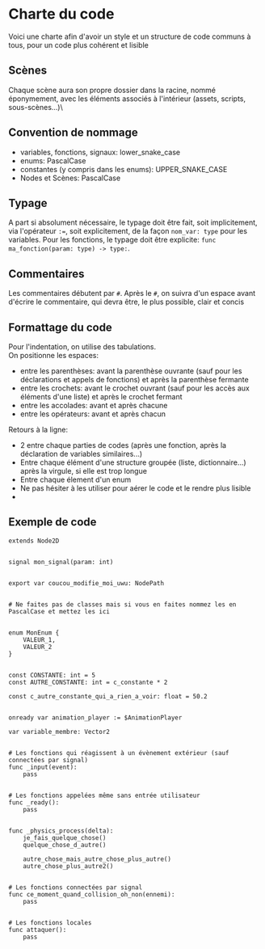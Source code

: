 # Charte du code

Voici une charte afin d'avoir un style et un structure de code communs à tous, pour un code plus cohérent et lisible

## Scènes

Chaque scène aura son propre dossier dans la racine, nommé éponymement, avec les éléments associés à l'intérieur (assets, scripts, sous-scènes...)\

## Convention de nommage

- variables, fonctions, signaux: lower_snake_case
- enums: PascalCase
- constantes (y compris dans les enums): UPPER_SNAKE_CASE
- Nodes et Scènes: PascalCase

## Typage

A part si absolument nécessaire, le typage doit être fait, soit implicitement, via l'opérateur `:=`, soit explicitement, de la façon `nom_var: type` pour les variables. Pour les fonctions, le typage doit être explicite: `func ma_fonction(param: type) -> type:`.

## Commentaires

Les commentaires débutent par `#`. Après le `#`, on suivra d'un espace avant d'écrire le commentaire, qui devra être, le plus possible, clair et concis

## Formattage du code

Pour l'indentation, on utilise des tabulations.\
On positionne les espaces:

- entre les parenthèses: avant la parenthèse ouvrante (sauf pour les déclarations et appels de fonctions) et après la parenthèse fermante
- entre les crochets: avant le crochet ouvrant (sauf pour les accès aux éléments d'une liste) et après le crochet fermant
- entre les accolades: avant et après chacune
- entre les opérateurs: avant et après chacun

Retours à la ligne:

- 2 entre chaque parties de codes (après une fonction, après la déclaration de variables similaires...)
- Entre chaque élément d'une structure groupée (liste, dictionnaire...) après la virgule, si elle est trop longue
- Entre chaque élement d'un enum
- Ne pas hésiter à les utiliser pour aérer le code et le rendre plus lisible
-

## Exemple de code

```
extends Node2D


signal mon_signal(param: int)


export var coucou_modifie_moi_uwu: NodePath


# Ne faites pas de classes mais si vous en faites nommez les en PascalCase et mettez les ici


enum MonEnum {
    VALEUR_1,
    VALEUR_2
}


const CONSTANTE: int = 5
const AUTRE_CONSTANTE: int = c_constante * 2

const c_autre_constante_qui_a_rien_a_voir: float = 50.2


onready var animation_player := $AnimationPlayer

var variable_membre: Vector2


# Les fonctions qui réagissent à un évènement extérieur (sauf connectées par signal)
func _input(event):
    pass


# Les fonctions appelées même sans entrée utilisateur
func _ready():
    pass


func _physics_process(delta):
    je_fais_quelque_chose()
    quelque_chose_d_autre()

    autre_chose_mais_autre_chose_plus_autre()
    autre_chose_plus_autre2()


# Les fonctions connectées par signal
func ce_moment_quand_collision_oh_non(ennemi):
    pass


# Les fonctions locales
func attaquer():
    pass
```
